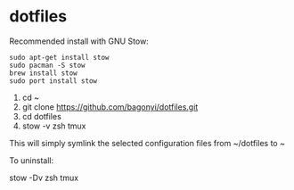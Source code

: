 # dotfiles

Recommended install with GNU Stow:

    sudo apt-get install stow
    sudo pacman -S stow
    brew install stow
    sudo port install stow

1. cd ~
2. git clone https://github.com/bagonyi/dotfiles.git
3. cd dotfiles
4. stow -v zsh tmux

This will simply symlink the selected configuration files from ~/dotfiles to ~ 

To uninstall:

stow -Dv zsh tmux

